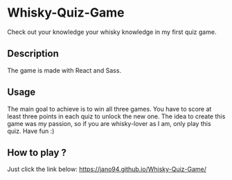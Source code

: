 # Whisky-Quiz-Game

Check out your knowledge your whisky knowledge in my first quiz game.

## Description 

The game is made with React and Sass.

## Usage 
The main goal to achieve is to win all three games. You have to score at least three points in each quiz to unlock the new one. 
The idea to create this game was my passion, so if you are whisky-lover as I am, only play this quiz.
Have fun :)

## How to play ?
Just click the link below:
https://jano94.github.io/Whisky-Quiz-Game/


